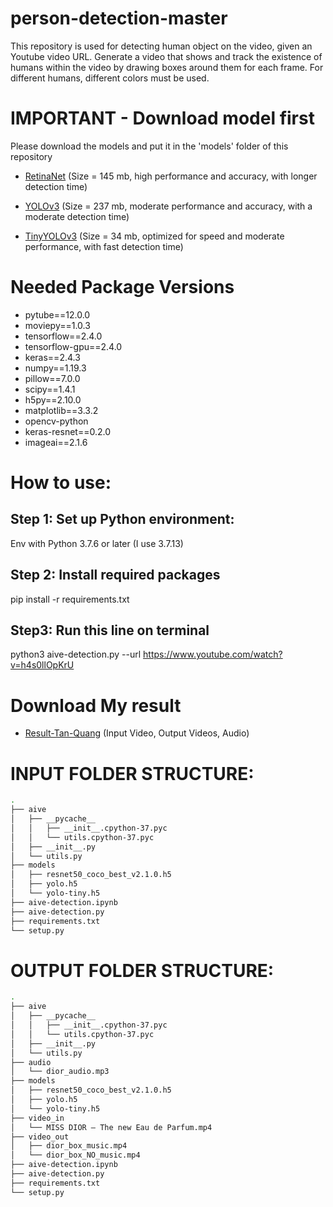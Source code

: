 # person-detection-master
This repository is used for detecting human object on the video, given an Youtube video URL. Generate a video that shows and track the existence of humans within the video by drawing boxes around them for each frame. For different humans, different colors must be used.

# IMPORTANT - Download model first
Please download the models and put it in the 'models' folder of this repository

- [RetinaNet](https://1drv.ms/u/s!ApH9RKcWDsubhdMuX9KVrJTHSEj0_A?e=GHBFvX) (Size = 145 mb, high performance and accuracy, with longer detection time)

- [YOLOv3](https://1drv.ms/u/s!ApH9RKcWDsubhdMvc4HD6z0Py6bE7Q?e=p27Dkt) (Size = 237 mb, moderate performance and accuracy, with a moderate detection time)

- [TinyYOLOv3](https://1drv.ms/u/s!ApH9RKcWDsubhdMtrrPjWJG3pYHLBA?e=eHtwMW) (Size = 34 mb, optimized for speed and moderate performance, with fast detection time)

# Needed Package Versions

- pytube==12.0.0
- moviepy==1.0.3
- tensorflow==2.4.0
- tensorflow-gpu==2.4.0
- keras==2.4.3 
- numpy==1.19.3 
- pillow==7.0.0 
- scipy==1.4.1 
- h5py==2.10.0 
- matplotlib==3.3.2 
- opencv-python 
- keras-resnet==0.2.0
- imageai==2.1.6

# How to use:
## Step 1: Set up Python environment:
Env with Python 3.7.6 or later (I use 3.7.13)

## Step 2: Install required packages
pip install -r requirements.txt

## Step3: Run this line on terminal 
python3 aive-detection.py --url https://www.youtube.com/watch?v=h4s0llOpKrU

# Download My result

- [Result-Tan-Quang](https://1drv.ms/u/s!ApH9RKcWDsubhdM4MVuene0bPqw9_w?e=6aflFD) (Input Video, Output Videos, Audio)

# INPUT FOLDER STRUCTURE:
```bash
.
├── aive
│   ├── __pycache__
│   │   ├── __init__.cpython-37.pyc
│   │   └── utils.cpython-37.pyc
│   ├── __init__.py
│   └── utils.py
├── models
│   ├── resnet50_coco_best_v2.1.0.h5
│   ├── yolo.h5
│   └── yolo-tiny.h5
├── aive-detection.ipynb
├── aive-detection.py
├── requirements.txt
└── setup.py
```

# OUTPUT FOLDER STRUCTURE:
```bash
.
├── aive
│   ├── __pycache__
│   │   ├── __init__.cpython-37.pyc
│   │   └── utils.cpython-37.pyc
│   ├── __init__.py
│   └── utils.py
├── audio
│   └── dior_audio.mp3
├── models
│   ├── resnet50_coco_best_v2.1.0.h5
│   ├── yolo.h5
│   └── yolo-tiny.h5
├── video_in
│   └── MISS DIOR – The new Eau de Parfum.mp4
├── video_out
│   ├── dior_box_music.mp4
│   └── dior_box_NO_music.mp4
├── aive-detection.ipynb
├── aive-detection.py
├── requirements.txt
└── setup.py
```
